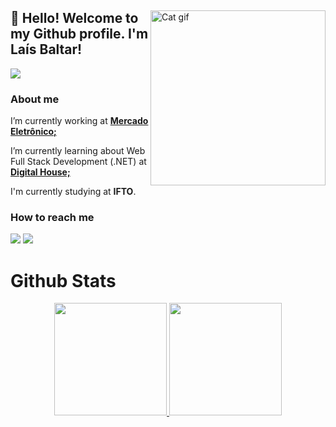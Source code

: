 
<div display="flex">
<img align="right" alt="Cat gif" height="280em" src="https://media.giphy.com/media/JIX9t2j0ZTN9S/giphy.gif">
<div align="left">

## 👋 Hello! Welcome to my Github profile. I'm Laís Baltar! 

<img src="https://img.shields.io/static/v1?label=Overview&message=Laís Baltar&color=f8efd4&style=for-the-badge&logo=GitHub">
 
<h3 align ="left">About me</h3>

I’m currently working at [**Mercado Eletrônico;**](https://www.me.com.br/)

I’m currently learning about Web Full Stack Development (.NET) at [**Digital House;**](https://www.digitalhouse.com/br)

I'm currently studying at **IFTO**.


   <div>
        <h3 align="left">How to reach me</h3>
        <p align="left">
        <a href = "https://www.linkedin.com/in/laisbaltar/"><img src="https://img.shields.io/badge/linkedin-%230077B5.svg?style=for-the-badge&logo=linkedin&logoColor=white" target="_blank"></a>
        <a href = "mailto: lah.baltar@gmail.com"><img src="https://img.shields.io/badge/Gmail-D14836?style=for-the-badge&logo=gmail&logoColor=white" target="_blank"></a>
        </p>
    </div>
</div>
</div>

# Github Stats 

<div align="center" display="flex">
  <a href="https://github.com/laisbaltar">
  <img height="180em" src="https://github-readme-stats.vercel.app/api?username=laisbaltar&show_icons=true&theme=dracula&include_all_commits=true&count_private=true"/>
  <img height="180em" src="https://github-readme-stats.vercel.app/api/top-langs/?username=laisbaltar&layout=compact&langs_count=7&theme=dracula"/>
  </a>
</div>
